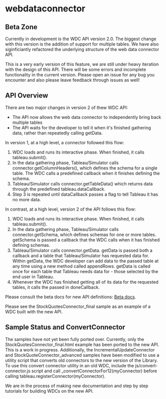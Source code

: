 # webdataconnector

Beta Zone
---------------
Currently in development is the WDC API version 2.0.  The biggest change with this version is the addition of support for multiple tables.  We have also siginficiantly refactored the underlying structure of the web data connector API. 

This is a very early version of this feature, we are still under heavy iteration with the design of this API.  There will be some errors and incomplete functionality in the current version.  Please open an issue for any bug you encounter and also please leave feedback through issues as well!  


API Overview
---------------

There are two major changes in version 2 of thew WDC API:
* The API now allows the web data connector to independently bring back multiple tables
* The API waits for the developer to tell it when it's finished gathering data, rather than repeatedly calling getData.

In version 1, at a high level, a connector followed this flow:
 1. WDC loads and runs its interactive phase.  When finished, it calls tableau.submit().
 2. In the data gathering phase, Tableau/Simulator calls connector.getColumnHeaders(), which defines the schema for a single table.  The WDC calls a predefined callback when it finishes defining the schema.
 3. Tableau/Simulator calls connector.getTableData() which returns data through the predefined tableau.dataCallback.
 4. Step 3 is repeated until dataCallback passes a flag to tell Tableau it has no more data.


In contrast, at a high level, version 2 of the API follows this flow:
 1. WDC loads and runs its interactive phase.  When finished, it calls tableau.submit().
 2. In the data gathering phase, Tableau/Simulator calls connector.getSchema, which defines schemas for one or more tables. getSchema is passed a callback that the WDC calls when it has finished defining schemas. 
 3. Tableau/Simulator calls connector.getData.  getData is passed both a callback and a table that Tableau/Simulator has requested data for.  Within getData, the WDC developer can add data to the passed table at any time using a new method called appendRows. getData is called once for each table that Tableau needs data for - those selected by the end user in Tableau.
 4. Whenever the WDC has finished getting all of its data for the requested tables, it calls the passed in doneCallback.


Please consult the beta docs for new API definitions: [Beta docs](https://connectors.tableau.com/docs/index.html).

Please see the StockQuotesConnector_final sample as an example of a WDC built with the new API.


Sample Status and ConvertConnector
---------------
The samples have not yet been fully ported over.  Currently, only the StockQuotesConnector_final.html example has been ported to the new API.  This is a work in progress. Additionally, the IncrementalUpdateConnector and StockQuoteConnector_advanced samples have been modified to use a utility script that converts old connectors to the new version of the Library.  To use this convert connector utility in an old WDC, include the js/convert-connector.js script and call _convertConnectorFor12(myConnector) before calling tableau.registerConnector(myConnector).  

We are in the process of making new documentation and step by step tutorials for building WDCs on the new API. 



